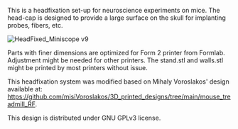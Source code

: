 This is a headfixation set-up for neuroscience experiments on mice. 
The head-cap is designed to provide a large surface on the skull for implanting probes, fibers, etc.

![HeadFixed_Miniscope v9](https://user-images.githubusercontent.com/32208791/162525363-b67a4257-0229-4791-bbea-9cef29de781e.png)

Parts with finer dimensions are optimized for Form 2 printer from Formlab. Adjustment might be needed for other printers.
The stand.stl and walls.stl might be printed by most printers without issue.

This headfixation system was modified based on Mihaly Voroslakos' design available at:
https://github.com/misiVoroslakos/3D_printed_designs/tree/main/mouse_treadmill_RF.

This design is distributed under GNU GPLv3 license.
